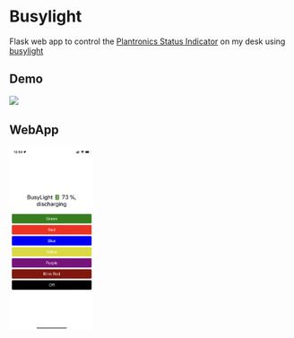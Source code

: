 # Busylight

Flask web app to control the [Plantronics Status Indicator](https://www.poly.com/us/en/products/headsets/accessories/status-indicator) on my desk using [busylight](https://github.com/JnyJny/busylight)

## Demo
<img src="busylight.gif" width="30%"/>

## WebApp
<img src="busylight.png" width="30%"/>

